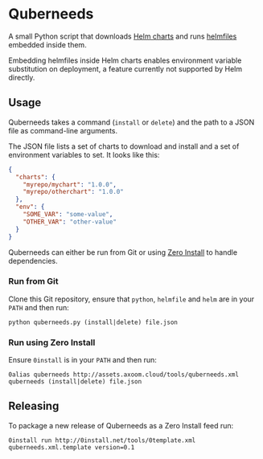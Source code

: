 # Quberneeds

A small Python script that downloads [Helm charts](https://github.com/kubernetes/helm/blob/master/docs/charts.md) and runs [helmfiles](https://github.com/roboll/helmfile) embedded inside them.

Embedding helmfiles inside Helm charts enables environment variable substitution on deployment, a feature currently not supported by Helm directly.

## Usage

Quberneeds takes a command (`install` or `delete`) and the path to a JSON file as command-line arguments.

The JSON file lists a set of charts to download and install and a set of environment variables to set. It looks like this:

```json
{
  "charts": {
    "myrepo/mychart": "1.0.0",
    "myrepo/otherchart": "1.0.0"
  },
  "env": {
    "SOME_VAR": "some-value",
    "OTHER_VAR": "other-value"
  }
}
```

Quberneeds can either be run from Git or using [Zero Install](http://0install.net/) to handle dependencies.

### Run from Git

Clone this Git repository, ensure that `python`, `helmfile` and `helm` are in your `PATH` and then run:

    python quberneeds.py (install|delete) file.json

### Run using Zero Install

Ensure `0install` is in your `PATH` and then run:

    0alias quberneeds http://assets.axoom.cloud/tools/quberneeds.xml
    quberneeds (install|delete) file.json

## Releasing

To package a new release of Quberneeds as a Zero Install feed run:

    0install run http://0install.net/tools/0template.xml quberneeds.xml.template version=0.1
